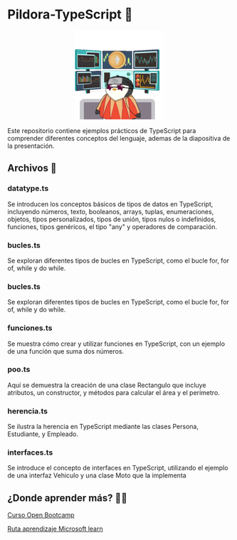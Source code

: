 # Pildora-TypeScript 💊
<div align="center">
    <img src="./img/pingu.gif" width="200">
</div>

Este repositorio contiene ejemplos prácticos de TypeScript para comprender diferentes conceptos del lenguaje, ademas de la diapositiva de la presentación.

## Archivos 📂

### datatype.ts
Se introducen los conceptos básicos de tipos de datos en TypeScript, incluyendo números, texto, booleanos, arrays, tuplas, enumeraciones, objetos, tipos personalizados, tipos de unión, tipos nulos o indefinidos, funciones, tipos genéricos, el tipo "any" y operadores de comparación.

### bucles.ts
Se exploran diferentes tipos de bucles en TypeScript, como el bucle for, for of, while y do while.

### bucles.ts
Se exploran diferentes tipos de bucles en TypeScript, como el bucle for, for of, while y do while.

### funciones.ts
Se muestra cómo crear y utilizar funciones en TypeScript, con un ejemplo de una función que suma dos números.

### poo.ts
Aquí se demuestra la creación de una clase Rectangulo que incluye atributos, un constructor, y métodos para calcular el área y el perímetro.

### herencia.ts
Se ilustra la herencia en TypeScript mediante las clases Persona, Estudiante, y Empleado.

### interfaces.ts
Se introduce el concepto de interfaces en TypeScript, utilizando el ejemplo de una interfaz Vehiculo y una clase Moto que la implementa


## ¿Donde aprender más? 👨‍🎓
[Curso Open Bootcamp](https://www.youtube.com/watch?v=RI7j5bicTEw&list=PLkVpKYNT_U9egW5padLMHmnTPb6xm4hLf)

[Ruta aprendizaje Microsoft learn](https://learn.microsoft.com/es-es/training/paths/build-javascript-applications-typescript/)



